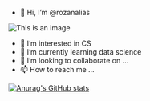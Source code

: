 - 👋 Hi, I’m @rozanalias


![This is an image](https://myoctocat.com/assets/images/base-octocat.svg) 

- 👀 I’m interested in CS
- 🌱 I’m currently learning data science
- 💞️ I’m looking to collaborate on ...
- 📫 How to reach me ...

[![Anurag's GitHub stats](https://github-readme-stats.vercel.app/api?username=rozanalias)](https://github.com/anuraghazra/github-readme-stats)

<!---
rozanalias/rozanalias is a ✨ special ✨ repository because its `README.md` (this file) appears on your GitHub profile.
You can click the Preview link to take a look at your changes.
--->
